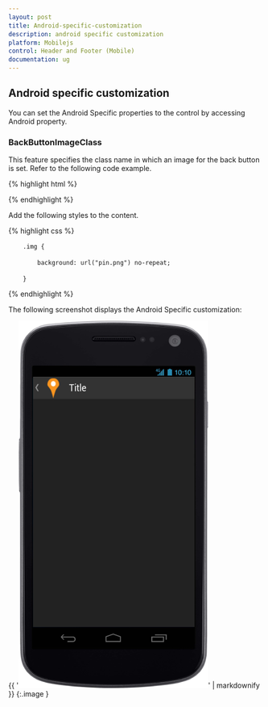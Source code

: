```yaml
---
layout: post
title: Android-specific-customization
description: android specific customization
platform: Mobilejs
control: Header and Footer (Mobile)
documentation: ug
---
```


## Android specific customization

You can set the Android Specific properties to the control by accessing Android property.

### BackButtonImageClass

This feature specifies the class name in which an image for the back button is set.  Refer to the following code example.

{% highlight html %}



<div id="header_sample" data-role="ejmheader" data-ej-rendermode="android" data-ej-showleftbutton="true" data-ej-android-backbuttonimageclass="img" ></div>



{% endhighlight %}



Add the following styles to the content.

{% highlight css %}



        .img {

            background: url("pin.png") no-repeat;

        }





{% endhighlight %}



The following screenshot displays the Android Specific customization:

{{ '![F:/android_phone.png](Android-specific-customization_images/Android-specific-customization_img1.png)' | markdownify }}
{:.image }




